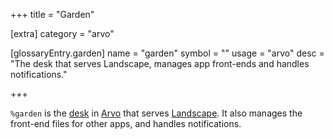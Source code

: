 +++
title = "Garden"

[extra]
category = "arvo"

[glossaryEntry.garden]
name = "garden"
symbol = ""
usage = "arvo"
desc = "The desk that serves Landscape, manages app front-ends and handles notifications."

+++

`%garden` is the [desk](/glossary/desk) in
[Arvo](/glossary/arvo) that serves
[Landscape](/glossary/landscape). It also manages the front-end files
for other apps, and handles notifications.
